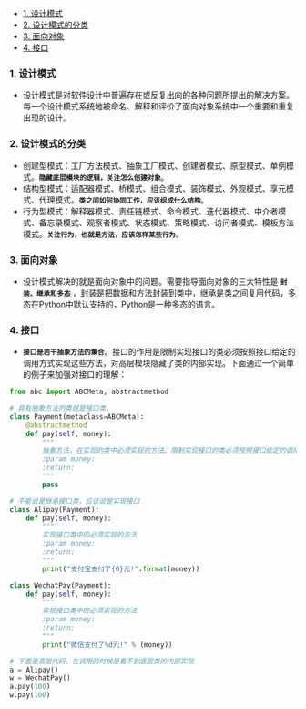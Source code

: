 ﻿
- [1. 设计模式](#1-设计模式)
- [2. 设计模式的分类](#2-设计模式的分类)
- [3. 面向对象](#3-面向对象)
- [4. 接口](#4-接口)

### 1. 设计模式
- 设计模式是对软件设计中普遍存在或反复出向的各种问题所提出的解决方案。每一个设计模式系统地被命名、解释和评价了面向对象系统中一个重要和重复出现的设计。
### 2. 设计模式的分类
- 创建型模式：工厂方法模式、抽象工厂模式、创建者模式、原型模式、单例模式。**`隐藏底层模块的逻辑，关注怎么创建对象`**。
- 结构型模式：适配器模式、桥模式、组合模式、装饰模式、外观模式、享元模式、代理模式。**`类之间如何协同工作，应该组成什么结构`**。
- 行为型模式：解释器模式、责任链模式、命令模式、迭代器模式、中介者模式、备忘录模式、观察者模式、状态模式、策略模式、访问者模式、模板方法模式。**`关注行为，也就是方法，应该怎样某些行为`**。

### 3. 面向对象
- 设计模式解决的就是面向对象中的问题。需要指导面向对象的三大特性是 **`封装、继承和多态`** ，封装是把数据和方法封装到类中，继承是类之间复用代码，多态在Python中默认支持的，Python是一种多态的语言。
### 4. 接口
- **`接口是若干抽象方法的集合`**。接口的作用是限制实现接口的类必须按照接口给定的调用方式实现这些方法，对高层模块隐藏了类的内部实现。下面通过一个简单的例子来加强对接口的理解：
```py
from abc import ABCMeta, abstractmethod

# 具有抽象方法的类就是接口类，
class Payment(metaclass=ABCMeta):
    @abstractmethod
    def pay(self, money):
        """
        抽象方法，在实现的类中必须实现的方法。限制实现接口的类必须按照接口给定的调用方式实现这些方法
        :param money: 
        :return: 
        """
        pass

# 不能说是继承接口类，应该说是实现接口
class Alipay(Payment):
    def pay(self, money):
        """
        实现接口类中的必须实现的方法
        :param money:
        :return:
        """
        print("支付宝支付了{0}元!".format(money))

class WechatPay(Payment):
    def pay(self, money):
        """
        实现接口类中的必须实现的方法
        :param money:
        :return:
        """
        print("微信支付了%d元!" % (money))

# 下面是高层代码，在调用的时候是看不到底层类的内部实现
a = Alipay()
w = WechatPay()
a.pay(100)
w.pay(100)
```
